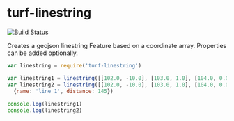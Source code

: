 turf-linestring
===============
[![Build Status](https://travis-ci.org/Turfjs/turf-linestring.svg?branch=master)](https://travis-ci.org/Turfjs/turf-linestring)

Creates a geojson linestring Feature based on a coordinate array. Properties can be added optionally.

```js
var linestring = require('turf-linestring')

var linestring1 = linestring([[102.0, -10.0], [103.0, 1.0], [104.0, 0.0], [130.0, 4.0]])
var linestring2 = linestring([[102.0, -10.0], [103.0, 1.0], [104.0, 0.0], [130.0, 4.0]],
  {name: 'line 1', distance: 145})
  
console.log(linestring1)
console.log(linestring2)
```